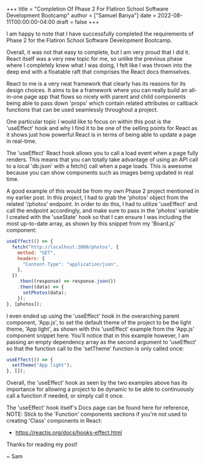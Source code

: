 +++
title = "Completion Of Phase 2 For Flatiron School Software Development Bootcamp"
author = ["Samuel Banya"]
date = 2022-08-11T00:00:00-04:00
draft = false
+++

I am happy to note that I have successfully completed the requirements of Phase 2 for the Flatiron School Software Development Bootcamp.

Overall, it was not that easy to complete, but I am very proud that I did it. React itself was a very new topic for me, so unlike the previous phase where I completely knew what I was doing, I felt like I was thrown into the deep end with a floatable raft that comprises the React docs themselves.

React to me is a very neat framework that clearly has its reasons for its design choices. It aims to be a framework where you can really build an all-in-one page app that flows so nicely with parent and child components being able to pass down 'props' which contain related attributes or callback functions that can be used seamlessly throughout a project.

One particular topic I would like to focus on within this post is the 'useEffect' hook and why I find it to be one of the selling points for React as it shows just how powerful React is in terms of being able to update a page in real-time.

The 'useEffect' React hook allows you to call a load event when a page fully renders. This means that you can totally take advantage of using an API call to a local 'db.json' with a fetch() call when a page loads. This is awesome because you can show components such as images being updated in real time.

A good example of this would be from my own Phase 2 project mentioned in my earlier post. In this project, I had to grab the 'photos' object from the related '/photos' endpoint. In order to do this, I had to utilize 'useEffect' and call the endpoint accordingly, and make sure to pass in the 'photos' variable I created with the 'useState' hook so that I can ensure I was including the most up-to-date array, as shown by this snippet from my 'Board.js' component:

```js
useEffect(() => {
  fetch("http://localhost:3000/photos", {
    method: "GET",
    headers: {
      "Content-Type": "application/json",
    },
  })
    .then((response) => response.json())
    .then((data) => {
      setPhotos(data);
    });
}, [photos]);
```

I even ended up using the 'useEffect' hook in the overarching parent component, 'App.js', to set the default theme of the project to be the light theme, 'App light', as shown with this 'useEffect' example from the 'App.js' component snippet here. You'll notice that in this example however, I am passing an empty dependency array as the second argument to 'useEffect' so that the function call to the 'setTheme' function is only called once:

```js
useEffect(() => {
  setTheme("App light");
}, []);
```

Overall, the 'useEffect' hook as seen by the two examples above has its importance for allowing a project to be dynamic to be able to continuously call a function if needed, or simply call it once.

The 'useEffect' hook itself's Docs page can be found here for reference, NOTE: Stick to the 'Function' components sections if you're not used to creating 'Class' components in React:

-   <https://reactjs.org/docs/hooks-effect.html>

Thanks for reading my post!

~ Sam